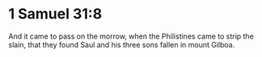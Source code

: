 # 1 Samuel 31:8

And it came to pass on the morrow, when the Philistines came to strip the slain, that they found Saul and his three sons fallen in mount Gilboa.